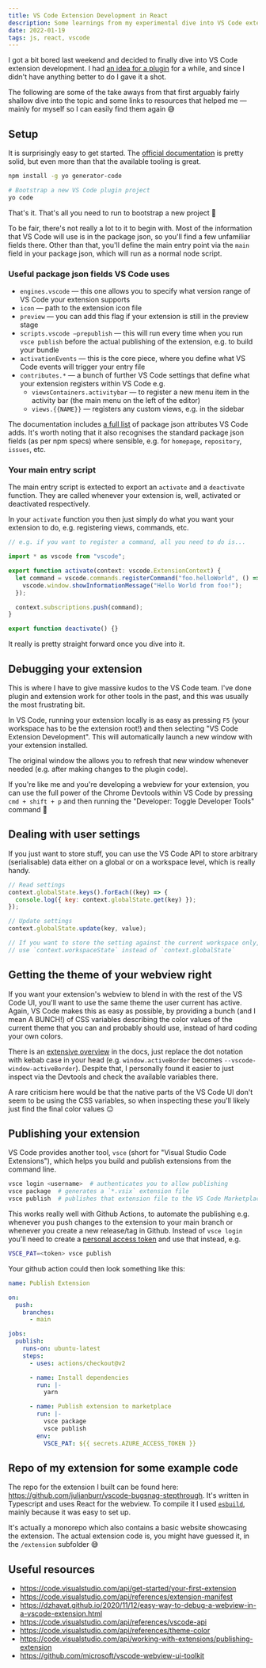 ```yaml
---
title: VS Code Extension Development in React
description: Some learnings from my experimental dive into VS Code extensions
date: 2022-01-19
tags: js, react, vscode
---
```


I got a bit bored last weekend and decided to finally dive into VS Code extension development. I had [an idea for a plugin](https://vscode-bugsnag-stepthrough.vercel.app/) for a while, and since I didn't have anything better to do I gave it a shot.

The following are some of the take aways from that first arguably fairly shallow dive into the topic and some links to resources that helped me — mainly for myself so I can easily find them again 😅

## Setup

It is surprisingly easy to get started. The [official documentation](https://code.visualstudio.com/api/get-started/your-first-extension) is pretty solid, but even more than that the available tooling is great.

```bash
npm install -g yo generator-code

# Bootstrap a new VS Code plugin project
yo code
```

That's it. That's all you need to run to bootstrap a new project 🚀

To be fair, there's not really a lot to it to begin with. Most of the information that VS Code will use is in the package json, so you'll find a few unfamiliar fields there. Other than that, you'll define the main entry point via the `main` field in your package json, which will run as a normal node script.

### Useful package json fields VS Code uses

- `engines.vscode` — this one allows you to specify what version range of VS Code your extension supports
- `icon` — path to the extension icon file
- `preview` — you can add this flag if your extension is still in the preview stage
- `scripts.vscode —prepublish` — this will run every time when you run `vsce publish` before the actual publishing of the extension, e.g. to build your bundle
- `activationEvents` — this is the core piece, where you define what VS Code events will trigger your entry file
- `contributes.*` — a bunch of further VS Code settings that define what your extension registers within VS Code e.g.
  - `viewsContainers.activitybar` — to register a new menu item in the activity bar (the main menu on the left of the editor)
  - `views.{{NAME}}` — registers any custom views, e.g. in the sidebar

The documentation includes [a full list](https://code.visualstudio.com/api/references/extension-manifest) of package json attributes VS Code adds. It's worth noting that it also recognises the standard package json fields (as per npm specs) where sensible, e.g. for `homepage`, `repository`, `issues`, etc.

### Your main entry script

The main entry script is extected to export an `activate` and a `deactivate` function. They are called whenever your extension is, well, activated or deactivated respectively.

In your `activate` function you then just simply do what you want your extension to do, e.g. registering views, commands, etc.

```js
// e.g. if you want to register a command, all you need to do is...

import * as vscode from "vscode";

export function activate(context: vscode.ExtensionContext) {
  let command = vscode.commands.registerCommand("foo.helloWorld", () => {
    vscode.window.showInformationMessage("Hello World from foo!");
  });

  context.subscriptions.push(command);
}

export function deactivate() {}
```

It really is pretty straight forward once you dive into it.

## Debugging your extension

This is where I have to give massive kudos to the VS Code team. I've done plugin and extension work for other tools in the past, and this was usually the most frustrating bit.

In VS Code, running your extension locally is as easy as pressing `F5` (your workspace has to be the extension root!) and then selecting "VS Code Extension Development". This will automatically launch a new window with your extension installed.

The original window the allows you to refresh that new window whenever needed (e.g. after making changes to the plugin code).

If you're like me and you're developing a webview for your extension, you can use the full power of the Chrome Devtools within VS Code by pressing `cmd + shift + p` and then running the "Developer: Toggle Developer Tools" command 🎉

## Dealing with user settings

If you just want to store stuff, you can use the VS Code API to store arbitrary (serialisable) data either on a global or on a workspace level, which is really handy.

```js
// Read settings
context.globalState.keys().forEach((key) => {
  console.log({ key: context.globalState.get(key) });
});

// Update settings
context.globalState.update(key, value);

// If you want to store the setting against the current workspace only, simply
// use `context.workspaceState` instead of `context.globalState`
```

## Getting the theme of your webview right

If you want your extension's webview to blend in with the rest of the VS Code UI, you'll want to use the same theme the user current has active. Again, VS Code makes this as easy as possible, by providing a bunch (and I mean A BUNCH!) of CSS variables describing the color values of the current theme that you can and probably should use, instead of hard coding your own colors.

There is an [extensive overview](https://code.visualstudio.com/api/references/theme-color) in the docs, just replace the dot notation with kebab case in your head (e.g. `window.activeBorder` becomes `--vscode-window-activeBorder`). Despite that, I personally found it easier to just inspect via the Devtools and check the available variables there.

A rare criticism here would be that the native parts of the VS Code UI don't seem to be using the CSS variables, so when inspecting these you'll likely just find the final color values 😐

## Publishing your extension

VS Code provides another tool, `vsce` (short for "Visual Studio Code Extensions"), which helps you build and publish extensions from the command line.

```bash
vsce login <username>  # authenticates you to allow publishing
vsce package  # generates a `*.vsix` extension file
vsce publish  # publishes that extension file to the VS Code Marketplace
```

This works really well with Github Actions, to automate the publishing e.g. whenever you push changes to the extension to your main branch or whenever you create a new release/tag in Github. Instead of `vsce login` you'll need to create a [personal access token](https://code.visualstudio.com/api/working-with-extensions/publishing-extension#get-a-personal-access-token) and use that instead, e.g.

```bash
VSCE_PAT=<token> vsce publish
```

Your github action could then look something like this:

```yaml
name: Publish Extension

on:
  push:
    branches:
      - main

jobs:
  publish:
    runs-on: ubuntu-latest
    steps:
      - uses: actions/checkout@v2

      - name: Install dependencies
        run: |-
          yarn

      - name: Publish extension to marketplace
        run: |-
          vsce package
          vsce publish
        env:
          VSCE_PAT: ${{ secrets.AZURE_ACCESS_TOKEN }}
```

## Repo of my extension for some example code

The repo for the extension I built can be found here: https://github.com/julianburr/vscode-bugsnag-stepthrough. It's written in Typescript and uses React for the webview. To compile it I used [`esbuild`](https://github.com/evanw/esbuild), mainly because it was easy to set up.

It's actually a monorepo which also contains a basic website showcasing the extension. The actual extension code is, you might have guessed it, in the `/extension` subfolder 😅

## Useful resources

- https://code.visualstudio.com/api/get-started/your-first-extension
- https://code.visualstudio.com/api/references/extension-manifest
- https://dzhavat.github.io/2020/11/12/easy-way-to-debug-a-webview-in-a-vscode-extension.html
- https://code.visualstudio.com/api/references/vscode-api
- https://code.visualstudio.com/api/references/theme-color
- https://code.visualstudio.com/api/working-with-extensions/publishing-extension
- https://github.com/microsoft/vscode-webview-ui-toolkit
